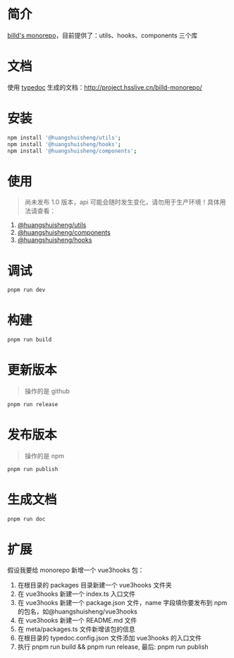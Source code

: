 # 简介

[billd's monorepo](https://github.com/galaxy-s10/billd-monorepo)，目前提供了：utils、hooks、components 三个库

# 文档

使用 [typedoc](https://typedoc.org/) 生成的文档：http://project.hsslive.cn/billd-monorepo/

# 安装

```sh
npm install '@huangshuisheng/utils';
npm install '@huangshuisheng/hooks';
npm install '@huangshuisheng/components';
```

# 使用

> 尚未发布 1.0 版本，api 可能会随时发生变化，请勿用于生产环境！具体用法请查看：

1. [@huangshuisheng/utils](https://github.com/galaxy-s10/billd-monorepo/blob/master/packages/utils/README.md)
2. [@huangshuisheng/components](https://github.com/galaxy-s10/billd-monorepo/blob/master/packages/components/README.md)
3. [@huangshuisheng/hooks](https://github.com/galaxy-s10/billd-monorepo/blob/master/packages/hooks/README.md)

# 调试

```sh
pnpm run dev
```

# 构建

```sh
pnpm run build
```

# 更新版本

> 操作的是 github

```sh
pnpm run release
```

# 发布版本

> 操作的是 npm

```sh
pnpm run publish
```

# 生成文档

```sh
pnpm run doc
```

# 扩展

假设我要给 monorepo 新增一个 vue3hooks 包：

1. 在根目录的 packages 目录新建一个 vue3hooks 文件夹
2. 在 vue3hooks 新建一个 index.ts 入口文件
3. 在 vue3hooks 新建一个 package.json 文件，name 字段填你要发布到 npm 的包名，如@huangshuisheng/vue3hooks
4. 在 vue3hooks 新建一个 README.md 文件
5. 在 meta/packages.ts 文件新增该包的信息
6. 在根目录的 typedoc.config.json 文件添加 vue3hooks 的入口文件
7. 执行 pnpm run build && pnpm run release, 最后: pnpm run publish
